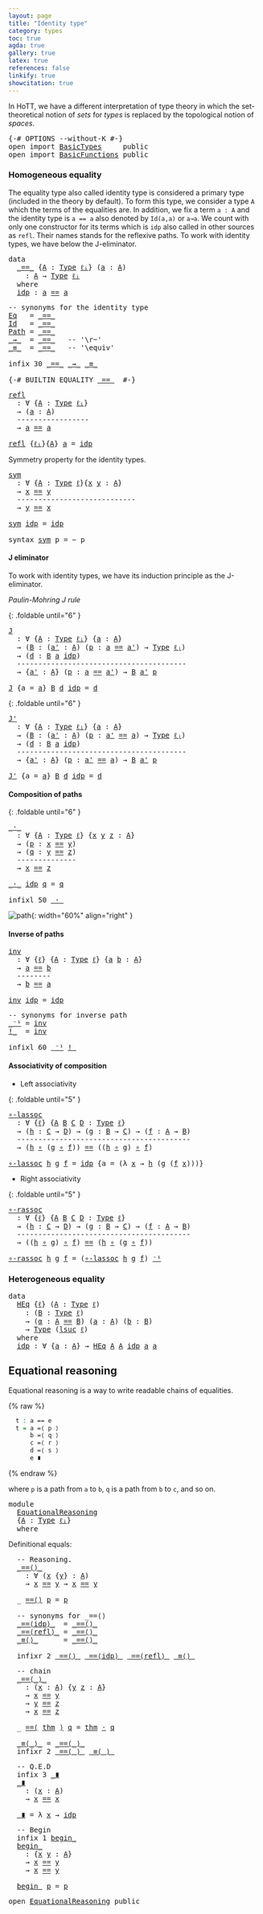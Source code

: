 ```yaml
---
layout: page
title: "Identity type"
category: types
toc: true
agda: true
gallery: true
latex: true
references: false
linkify: true
showcitation: true
---
```


In HoTT, we have a different interpretation of type theory in which the
set-theoretical notion of *sets* for *types* is replaced by the topological
notion of *spaces*.

<div class="hide">
<pre class="Agda">
<a id="371" class="Symbol">{-#</a> <a id="375" class="Keyword">OPTIONS</a> <a id="383" class="Pragma">--without-K</a> <a id="395" class="Symbol">#-}</a>
<a id="399" class="Keyword">open</a> <a id="404" class="Keyword">import</a> <a id="411" href="BasicTypes.html" class="Module">BasicTypes</a>     <a id="426" class="Keyword">public</a>
<a id="433" class="Keyword">open</a> <a id="438" class="Keyword">import</a> <a id="445" href="BasicFunctions.html" class="Module">BasicFunctions</a> <a id="460" class="Keyword">public</a>
</pre>
</div>

### Homogeneous equality

The equality type also called identity type is considered a primary type
(included in the theory by default). To form this type, we consider a type `A`
which the terms of the equalities are. In addition, we fix a term `a : A` and
the identity type is `a == a` also denoted by `Id(a,a)` or `a↝a`. We count with
only one constructor for its terms which is `idp` also called in other sources
as `refl`. Their names stands for the reflexive paths. To work with identity
types, we have below the J-eliminator.

<pre class="Agda">
<a id="1031" class="Keyword">data</a>
  <a id="_==_"></a><a id="1038" href="EqualityType.html#1038" class="Datatype Operator">_==_</a> <a id="1043" class="Symbol">{</a><a id="1044" href="EqualityType.html#1044" class="Bound">A</a> <a id="1046" class="Symbol">:</a> <a id="1048" href="Intro.html#1652" class="Function">Type</a> <a id="1053" href="Intro.html#2094" class="Generalizable">ℓᵢ</a><a id="1055" class="Symbol">}</a> <a id="1057" class="Symbol">(</a><a id="1058" href="EqualityType.html#1058" class="Bound">a</a> <a id="1060" class="Symbol">:</a> <a id="1062" href="EqualityType.html#1044" class="Bound">A</a><a id="1063" class="Symbol">)</a>
    <a id="1069" class="Symbol">:</a> <a id="1071" href="EqualityType.html#1044" class="Bound">A</a> <a id="1073" class="Symbol">→</a> <a id="1075" href="Intro.html#1652" class="Function">Type</a> <a id="1080" href="EqualityType.html#1053" class="Bound">ℓᵢ</a>
  <a id="1085" class="Keyword">where</a>
  <a id="_==_.idp"></a><a id="1093" href="EqualityType.html#1093" class="InductiveConstructor">idp</a> <a id="1097" class="Symbol">:</a> <a id="1099" href="EqualityType.html#1058" class="Bound">a</a> <a id="1101" href="EqualityType.html#1038" class="Datatype Operator">==</a> <a id="1104" href="EqualityType.html#1058" class="Bound">a</a>
</pre>

<pre class="Agda">
<a id="1131" class="Comment">-- synonyms for the identity type</a>
<a id="Eq"></a><a id="1165" href="EqualityType.html#1165" class="Function">Eq</a>   <a id="1170" class="Symbol">=</a> <a id="1172" href="EqualityType.html#1038" class="Datatype Operator">_==_</a>
<a id="Id"></a><a id="1177" href="EqualityType.html#1177" class="Function">Id</a>   <a id="1182" class="Symbol">=</a> <a id="1184" href="EqualityType.html#1038" class="Datatype Operator">_==_</a>
<a id="Path"></a><a id="1189" href="EqualityType.html#1189" class="Function">Path</a> <a id="1194" class="Symbol">=</a> <a id="1196" href="EqualityType.html#1038" class="Datatype Operator">_==_</a>
<a id="_⇝_"></a><a id="1201" href="EqualityType.html#1201" class="Function Operator">_⇝_</a>  <a id="1206" class="Symbol">=</a> <a id="1208" href="EqualityType.html#1038" class="Datatype Operator">_==_</a>   <a id="1215" class="Comment">-- &#39;\r~&#39;</a>
<a id="_≡_"></a><a id="1224" href="EqualityType.html#1224" class="Function Operator">_≡_</a>  <a id="1229" class="Symbol">=</a> <a id="1231" href="EqualityType.html#1038" class="Datatype Operator">_==_</a>   <a id="1238" class="Comment">-- &#39;\equiv&#39;</a>

<a id="1251" class="Keyword">infix</a> <a id="1257" class="Number">30</a> <a id="1260" href="EqualityType.html#1038" class="Datatype Operator">_==_</a> <a id="1265" href="EqualityType.html#1201" class="Function Operator">_⇝_</a> <a id="1269" href="EqualityType.html#1224" class="Function Operator">_≡_</a>

<a id="1274" class="Symbol">{-#</a> <a id="1278" class="Keyword">BUILTIN</a> <a id="1286" class="Pragma">EQUALITY</a> <a id="1295" href="EqualityType.html#1038" class="Datatype Operator">_==_</a>  <a id="1301" class="Symbol">#-}</a>
</pre>

<pre class="Agda">
<a id="refl"></a><a id="1330" href="EqualityType.html#1330" class="Function">refl</a>
  <a id="1337" class="Symbol">:</a> <a id="1339" class="Symbol">∀</a> <a id="1341" class="Symbol">{</a><a id="1342" href="EqualityType.html#1342" class="Bound">A</a> <a id="1344" class="Symbol">:</a> <a id="1346" href="Intro.html#1652" class="Function">Type</a> <a id="1351" href="Intro.html#2094" class="Generalizable">ℓᵢ</a><a id="1353" class="Symbol">}</a>
  <a id="1357" class="Symbol">→</a> <a id="1359" class="Symbol">(</a><a id="1360" href="EqualityType.html#1360" class="Bound">a</a> <a id="1362" class="Symbol">:</a> <a id="1364" href="EqualityType.html#1342" class="Bound">A</a><a id="1365" class="Symbol">)</a>
  <a id="1369" class="Comment">-----------------</a>
  <a id="1389" class="Symbol">→</a> <a id="1391" href="EqualityType.html#1360" class="Bound">a</a> <a id="1393" href="EqualityType.html#1038" class="Datatype Operator">==</a> <a id="1396" href="EqualityType.html#1360" class="Bound">a</a>

<a id="1399" href="EqualityType.html#1330" class="Function">refl</a> <a id="1404" class="Symbol">{</a><a id="1405" href="EqualityType.html#1405" class="Bound">ℓᵢ</a><a id="1407" class="Symbol">}{</a><a id="1409" href="EqualityType.html#1409" class="Bound">A</a><a id="1410" class="Symbol">}</a> <a id="1412" href="EqualityType.html#1412" class="Bound">a</a> <a id="1414" class="Symbol">=</a> <a id="1416" href="EqualityType.html#1093" class="InductiveConstructor">idp</a>
</pre>


Symmetry property for the identity types.

<pre class="Agda">
<a id="sym"></a><a id="1489" href="EqualityType.html#1489" class="Function">sym</a>
  <a id="1495" class="Symbol">:</a> <a id="1497" class="Symbol">∀</a> <a id="1499" class="Symbol">{</a><a id="1500" href="EqualityType.html#1500" class="Bound">A</a> <a id="1502" class="Symbol">:</a> <a id="1504" href="Intro.html#1652" class="Function">Type</a> <a id="1509" href="Intro.html#2092" class="Generalizable">ℓ</a><a id="1510" class="Symbol">}{</a><a id="1512" href="EqualityType.html#1512" class="Bound">x</a> <a id="1514" href="EqualityType.html#1514" class="Bound">y</a> <a id="1516" class="Symbol">:</a> <a id="1518" href="EqualityType.html#1500" class="Bound">A</a><a id="1519" class="Symbol">}</a>
  <a id="1523" class="Symbol">→</a> <a id="1525" href="EqualityType.html#1512" class="Bound">x</a> <a id="1527" href="EqualityType.html#1038" class="Datatype Operator">==</a> <a id="1530" href="EqualityType.html#1514" class="Bound">y</a>
  <a id="1534" class="Comment">----------------------------</a>
  <a id="1565" class="Symbol">→</a> <a id="1567" href="EqualityType.html#1514" class="Bound">y</a> <a id="1569" href="EqualityType.html#1038" class="Datatype Operator">==</a> <a id="1572" href="EqualityType.html#1512" class="Bound">x</a>

<a id="1575" href="EqualityType.html#1489" class="Function">sym</a> <a id="1579" href="EqualityType.html#1093" class="InductiveConstructor">idp</a> <a id="1583" class="Symbol">=</a> <a id="1585" href="EqualityType.html#1093" class="InductiveConstructor">idp</a>

<a id="1590" class="Keyword">syntax</a> <a id="1597" href="EqualityType.html#1489" class="Function">sym</a> <a id="1601" class="Bound">p</a> <a id="1603" class="Symbol">=</a> <a id="1605" class="Function">−</a> <a id="1607" class="Bound">p</a>
</pre>

#### J eliminator

To work with identity types, we have its induction principle as the J-eliminator.


*Paulin-Mohring J rule*

{: .foldable until="6" }
<pre class="Agda">
<a id="J"></a><a id="1787" href="EqualityType.html#1787" class="Function">J</a>
  <a id="1791" class="Symbol">:</a> <a id="1793" class="Symbol">∀</a> <a id="1795" class="Symbol">{</a><a id="1796" href="EqualityType.html#1796" class="Bound">A</a> <a id="1798" class="Symbol">:</a> <a id="1800" href="Intro.html#1652" class="Function">Type</a> <a id="1805" href="Intro.html#2094" class="Generalizable">ℓᵢ</a><a id="1807" class="Symbol">}</a> <a id="1809" class="Symbol">{</a><a id="1810" href="EqualityType.html#1810" class="Bound">a</a> <a id="1812" class="Symbol">:</a> <a id="1814" href="EqualityType.html#1796" class="Bound">A</a><a id="1815" class="Symbol">}</a>
  <a id="1819" class="Symbol">→</a> <a id="1821" class="Symbol">(</a><a id="1822" href="EqualityType.html#1822" class="Bound">B</a> <a id="1824" class="Symbol">:</a> <a id="1826" class="Symbol">(</a><a id="1827" href="EqualityType.html#1827" class="Bound">a&#39;</a> <a id="1830" class="Symbol">:</a> <a id="1832" href="EqualityType.html#1796" class="Bound">A</a><a id="1833" class="Symbol">)</a> <a id="1835" class="Symbol">(</a><a id="1836" href="EqualityType.html#1836" class="Bound">p</a> <a id="1838" class="Symbol">:</a> <a id="1840" href="EqualityType.html#1810" class="Bound">a</a> <a id="1842" href="EqualityType.html#1038" class="Datatype Operator">==</a> <a id="1845" href="EqualityType.html#1827" class="Bound">a&#39;</a><a id="1847" class="Symbol">)</a> <a id="1849" class="Symbol">→</a> <a id="1851" href="Intro.html#1652" class="Function">Type</a> <a id="1856" href="Intro.html#2097" class="Generalizable">ℓⱼ</a><a id="1858" class="Symbol">)</a>
  <a id="1862" class="Symbol">→</a> <a id="1864" class="Symbol">(</a><a id="1865" href="EqualityType.html#1865" class="Bound">d</a> <a id="1867" class="Symbol">:</a> <a id="1869" href="EqualityType.html#1822" class="Bound">B</a> <a id="1871" href="EqualityType.html#1810" class="Bound">a</a> <a id="1873" href="EqualityType.html#1093" class="InductiveConstructor">idp</a><a id="1876" class="Symbol">)</a>
  <a id="1880" class="Comment">----------------------------------------</a>
  <a id="1923" class="Symbol">→</a> <a id="1925" class="Symbol">{</a><a id="1926" href="EqualityType.html#1926" class="Bound">a&#39;</a> <a id="1929" class="Symbol">:</a> <a id="1931" href="EqualityType.html#1796" class="Bound">A</a><a id="1932" class="Symbol">}</a> <a id="1934" class="Symbol">(</a><a id="1935" href="EqualityType.html#1935" class="Bound">p</a> <a id="1937" class="Symbol">:</a> <a id="1939" href="EqualityType.html#1810" class="Bound">a</a> <a id="1941" href="EqualityType.html#1038" class="Datatype Operator">==</a> <a id="1944" href="EqualityType.html#1926" class="Bound">a&#39;</a><a id="1946" class="Symbol">)</a> <a id="1948" class="Symbol">→</a> <a id="1950" href="EqualityType.html#1822" class="Bound">B</a> <a id="1952" href="EqualityType.html#1926" class="Bound">a&#39;</a> <a id="1955" href="EqualityType.html#1935" class="Bound">p</a>

<a id="1958" href="EqualityType.html#1787" class="Function">J</a> <a id="1960" class="Symbol">{</a><a id="1961" class="Argument">a</a> <a id="1963" class="Symbol">=</a> <a id="1965" href="EqualityType.html#1965" class="Bound">a</a><a id="1966" class="Symbol">}</a> <a id="1968" href="EqualityType.html#1968" class="Bound">B</a> <a id="1970" href="EqualityType.html#1970" class="Bound">d</a> <a id="1972" href="EqualityType.html#1093" class="InductiveConstructor">idp</a> <a id="1976" class="Symbol">=</a> <a id="1978" href="EqualityType.html#1970" class="Bound">d</a>
</pre>

{: .foldable until="6" }
<pre class="Agda">
<a id="J&#39;"></a><a id="2030" href="EqualityType.html#2030" class="Function">J&#39;</a>
  <a id="2035" class="Symbol">:</a> <a id="2037" class="Symbol">∀</a> <a id="2039" class="Symbol">{</a><a id="2040" href="EqualityType.html#2040" class="Bound">A</a> <a id="2042" class="Symbol">:</a> <a id="2044" href="Intro.html#1652" class="Function">Type</a> <a id="2049" href="Intro.html#2094" class="Generalizable">ℓᵢ</a><a id="2051" class="Symbol">}</a> <a id="2053" class="Symbol">{</a><a id="2054" href="EqualityType.html#2054" class="Bound">a</a> <a id="2056" class="Symbol">:</a> <a id="2058" href="EqualityType.html#2040" class="Bound">A</a><a id="2059" class="Symbol">}</a>
  <a id="2063" class="Symbol">→</a> <a id="2065" class="Symbol">(</a><a id="2066" href="EqualityType.html#2066" class="Bound">B</a> <a id="2068" class="Symbol">:</a> <a id="2070" class="Symbol">(</a><a id="2071" href="EqualityType.html#2071" class="Bound">a&#39;</a> <a id="2074" class="Symbol">:</a> <a id="2076" href="EqualityType.html#2040" class="Bound">A</a><a id="2077" class="Symbol">)</a> <a id="2079" class="Symbol">(</a><a id="2080" href="EqualityType.html#2080" class="Bound">p</a> <a id="2082" class="Symbol">:</a> <a id="2084" href="EqualityType.html#2071" class="Bound">a&#39;</a> <a id="2087" href="EqualityType.html#1038" class="Datatype Operator">==</a> <a id="2090" href="EqualityType.html#2054" class="Bound">a</a><a id="2091" class="Symbol">)</a> <a id="2093" class="Symbol">→</a> <a id="2095" href="Intro.html#1652" class="Function">Type</a> <a id="2100" href="Intro.html#2097" class="Generalizable">ℓⱼ</a><a id="2102" class="Symbol">)</a>
  <a id="2106" class="Symbol">→</a> <a id="2108" class="Symbol">(</a><a id="2109" href="EqualityType.html#2109" class="Bound">d</a> <a id="2111" class="Symbol">:</a> <a id="2113" href="EqualityType.html#2066" class="Bound">B</a> <a id="2115" href="EqualityType.html#2054" class="Bound">a</a> <a id="2117" href="EqualityType.html#1093" class="InductiveConstructor">idp</a><a id="2120" class="Symbol">)</a>
  <a id="2124" class="Comment">----------------------------------------</a>
  <a id="2167" class="Symbol">→</a> <a id="2169" class="Symbol">{</a><a id="2170" href="EqualityType.html#2170" class="Bound">a&#39;</a> <a id="2173" class="Symbol">:</a> <a id="2175" href="EqualityType.html#2040" class="Bound">A</a><a id="2176" class="Symbol">}</a> <a id="2178" class="Symbol">(</a><a id="2179" href="EqualityType.html#2179" class="Bound">p</a> <a id="2181" class="Symbol">:</a> <a id="2183" href="EqualityType.html#2170" class="Bound">a&#39;</a> <a id="2186" href="EqualityType.html#1038" class="Datatype Operator">==</a> <a id="2189" href="EqualityType.html#2054" class="Bound">a</a><a id="2190" class="Symbol">)</a> <a id="2192" class="Symbol">→</a> <a id="2194" href="EqualityType.html#2066" class="Bound">B</a> <a id="2196" href="EqualityType.html#2170" class="Bound">a&#39;</a> <a id="2199" href="EqualityType.html#2179" class="Bound">p</a>

<a id="2202" href="EqualityType.html#2030" class="Function">J&#39;</a> <a id="2205" class="Symbol">{</a><a id="2206" class="Argument">a</a> <a id="2208" class="Symbol">=</a> <a id="2210" href="EqualityType.html#2210" class="Bound">a</a><a id="2211" class="Symbol">}</a> <a id="2213" href="EqualityType.html#2213" class="Bound">B</a> <a id="2215" href="EqualityType.html#2215" class="Bound">d</a> <a id="2217" href="EqualityType.html#1093" class="InductiveConstructor">idp</a> <a id="2221" class="Symbol">=</a> <a id="2223" href="EqualityType.html#2215" class="Bound">d</a>
</pre>

#### Composition of paths

{: .foldable until="6" }
<pre class="Agda">
<a id="_·_"></a><a id="2302" href="EqualityType.html#2302" class="Function Operator">_·_</a>
  <a id="2308" class="Symbol">:</a> <a id="2310" class="Symbol">∀</a> <a id="2312" class="Symbol">{</a><a id="2313" href="EqualityType.html#2313" class="Bound">A</a> <a id="2315" class="Symbol">:</a> <a id="2317" href="Intro.html#1652" class="Function">Type</a> <a id="2322" href="Intro.html#2092" class="Generalizable">ℓ</a><a id="2323" class="Symbol">}</a> <a id="2325" class="Symbol">{</a><a id="2326" href="EqualityType.html#2326" class="Bound">x</a> <a id="2328" href="EqualityType.html#2328" class="Bound">y</a> <a id="2330" href="EqualityType.html#2330" class="Bound">z</a> <a id="2332" class="Symbol">:</a> <a id="2334" href="EqualityType.html#2313" class="Bound">A</a><a id="2335" class="Symbol">}</a>
  <a id="2339" class="Symbol">→</a> <a id="2341" class="Symbol">(</a><a id="2342" href="EqualityType.html#2342" class="Bound">p</a> <a id="2344" class="Symbol">:</a> <a id="2346" href="EqualityType.html#2326" class="Bound">x</a> <a id="2348" href="EqualityType.html#1038" class="Datatype Operator">==</a> <a id="2351" href="EqualityType.html#2328" class="Bound">y</a><a id="2352" class="Symbol">)</a>
  <a id="2356" class="Symbol">→</a> <a id="2358" class="Symbol">(</a><a id="2359" href="EqualityType.html#2359" class="Bound">q</a> <a id="2361" class="Symbol">:</a> <a id="2363" href="EqualityType.html#2328" class="Bound">y</a> <a id="2365" href="EqualityType.html#1038" class="Datatype Operator">==</a> <a id="2368" href="EqualityType.html#2330" class="Bound">z</a><a id="2369" class="Symbol">)</a>
  <a id="2373" class="Comment">--------------</a>
  <a id="2390" class="Symbol">→</a> <a id="2392" href="EqualityType.html#2326" class="Bound">x</a> <a id="2394" href="EqualityType.html#1038" class="Datatype Operator">==</a> <a id="2397" href="EqualityType.html#2330" class="Bound">z</a>

<a id="2400" href="EqualityType.html#2302" class="Function Operator">_·_</a> <a id="2404" href="EqualityType.html#1093" class="InductiveConstructor">idp</a> <a id="2408" href="EqualityType.html#2408" class="Bound">q</a> <a id="2410" class="Symbol">=</a> <a id="2412" href="EqualityType.html#2408" class="Bound">q</a>

<a id="2415" class="Keyword">infixl</a> <a id="2422" class="Number">50</a> <a id="2425" href="EqualityType.html#2302" class="Function Operator">_·_</a>
</pre>

![path](/assets/ipe-images/path-concatenation.png){: width="60%" align="right" }

#### Inverse of paths

<pre class="Agda">
<a id="inv"></a><a id="2559" href="EqualityType.html#2559" class="Function">inv</a>
  <a id="2565" class="Symbol">:</a> <a id="2567" class="Symbol">∀</a> <a id="2569" class="Symbol">{</a><a id="2570" href="EqualityType.html#2570" class="Bound">ℓ</a><a id="2571" class="Symbol">}</a> <a id="2573" class="Symbol">{</a><a id="2574" href="EqualityType.html#2574" class="Bound">A</a> <a id="2576" class="Symbol">:</a> <a id="2578" href="Intro.html#1652" class="Function">Type</a> <a id="2583" href="EqualityType.html#2570" class="Bound">ℓ</a><a id="2584" class="Symbol">}</a> <a id="2586" class="Symbol">{</a><a id="2587" href="EqualityType.html#2587" class="Bound">a</a> <a id="2589" href="EqualityType.html#2589" class="Bound">b</a> <a id="2591" class="Symbol">:</a> <a id="2593" href="EqualityType.html#2574" class="Bound">A</a><a id="2594" class="Symbol">}</a>
  <a id="2598" class="Symbol">→</a> <a id="2600" href="EqualityType.html#2587" class="Bound">a</a> <a id="2602" href="EqualityType.html#1038" class="Datatype Operator">==</a> <a id="2605" href="EqualityType.html#2589" class="Bound">b</a>
  <a id="2609" class="Comment">--------</a>
  <a id="2620" class="Symbol">→</a> <a id="2622" href="EqualityType.html#2589" class="Bound">b</a> <a id="2624" href="EqualityType.html#1038" class="Datatype Operator">==</a> <a id="2627" href="EqualityType.html#2587" class="Bound">a</a>

<a id="2630" href="EqualityType.html#2559" class="Function">inv</a> <a id="2634" href="EqualityType.html#1093" class="InductiveConstructor">idp</a> <a id="2638" class="Symbol">=</a> <a id="2640" href="EqualityType.html#1093" class="InductiveConstructor">idp</a>
</pre>

<pre class="Agda">
<a id="2669" class="Comment">-- synonyms for inverse path</a>
<a id="_⁻¹"></a><a id="2698" href="EqualityType.html#2698" class="Function Operator">_⁻¹</a> <a id="2702" class="Symbol">=</a> <a id="2704" href="EqualityType.html#2559" class="Function">inv</a>
<a id="!_"></a><a id="2708" href="EqualityType.html#2708" class="Function Operator">!_</a>  <a id="2712" class="Symbol">=</a> <a id="2714" href="EqualityType.html#2559" class="Function">inv</a>

<a id="2719" class="Keyword">infixl</a> <a id="2726" class="Number">60</a> <a id="2729" href="EqualityType.html#2698" class="Function Operator">_⁻¹</a> <a id="2733" href="EqualityType.html#2708" class="Function Operator">!_</a>
</pre>

#### Associativity of composition

- Left associativity

{: .foldable until="5" }
<pre class="Agda">
<a id="∘-lassoc"></a><a id="2843" href="EqualityType.html#2843" class="Function">∘-lassoc</a>
  <a id="2854" class="Symbol">:</a> <a id="2856" class="Symbol">∀</a> <a id="2858" class="Symbol">{</a><a id="2859" href="EqualityType.html#2859" class="Bound">ℓ</a><a id="2860" class="Symbol">}</a> <a id="2862" class="Symbol">{</a><a id="2863" href="EqualityType.html#2863" class="Bound">A</a> <a id="2865" href="EqualityType.html#2865" class="Bound">B</a> <a id="2867" href="EqualityType.html#2867" class="Bound">C</a> <a id="2869" href="EqualityType.html#2869" class="Bound">D</a> <a id="2871" class="Symbol">:</a> <a id="2873" href="Intro.html#1652" class="Function">Type</a> <a id="2878" href="EqualityType.html#2859" class="Bound">ℓ</a><a id="2879" class="Symbol">}</a>
  <a id="2883" class="Symbol">→</a> <a id="2885" class="Symbol">(</a><a id="2886" href="EqualityType.html#2886" class="Bound">h</a> <a id="2888" class="Symbol">:</a> <a id="2890" href="EqualityType.html#2867" class="Bound">C</a> <a id="2892" class="Symbol">→</a> <a id="2894" href="EqualityType.html#2869" class="Bound">D</a><a id="2895" class="Symbol">)</a> <a id="2897" class="Symbol">→</a> <a id="2899" class="Symbol">(</a><a id="2900" href="EqualityType.html#2900" class="Bound">g</a> <a id="2902" class="Symbol">:</a> <a id="2904" href="EqualityType.html#2865" class="Bound">B</a> <a id="2906" class="Symbol">→</a> <a id="2908" href="EqualityType.html#2867" class="Bound">C</a><a id="2909" class="Symbol">)</a> <a id="2911" class="Symbol">→</a> <a id="2913" class="Symbol">(</a><a id="2914" href="EqualityType.html#2914" class="Bound">f</a> <a id="2916" class="Symbol">:</a> <a id="2918" href="EqualityType.html#2863" class="Bound">A</a> <a id="2920" class="Symbol">→</a> <a id="2922" href="EqualityType.html#2865" class="Bound">B</a><a id="2923" class="Symbol">)</a>
  <a id="2927" class="Comment">-----------------------------------------</a>
  <a id="2971" class="Symbol">→</a> <a id="2973" class="Symbol">(</a><a id="2974" href="EqualityType.html#2886" class="Bound">h</a> <a id="2976" href="BasicFunctions.html#910" class="Function Operator">∘</a> <a id="2978" class="Symbol">(</a><a id="2979" href="EqualityType.html#2900" class="Bound">g</a> <a id="2981" href="BasicFunctions.html#910" class="Function Operator">∘</a> <a id="2983" href="EqualityType.html#2914" class="Bound">f</a><a id="2984" class="Symbol">))</a> <a id="2987" href="EqualityType.html#1038" class="Datatype Operator">==</a> <a id="2990" class="Symbol">((</a><a id="2992" href="EqualityType.html#2886" class="Bound">h</a> <a id="2994" href="BasicFunctions.html#910" class="Function Operator">∘</a> <a id="2996" href="EqualityType.html#2900" class="Bound">g</a><a id="2997" class="Symbol">)</a> <a id="2999" href="BasicFunctions.html#910" class="Function Operator">∘</a> <a id="3001" href="EqualityType.html#2914" class="Bound">f</a><a id="3002" class="Symbol">)</a>

<a id="3005" href="EqualityType.html#2843" class="Function">∘-lassoc</a> <a id="3014" href="EqualityType.html#3014" class="Bound">h</a> <a id="3016" href="EqualityType.html#3016" class="Bound">g</a> <a id="3018" href="EqualityType.html#3018" class="Bound">f</a> <a id="3020" class="Symbol">=</a> <a id="3022" href="EqualityType.html#1093" class="InductiveConstructor">idp</a> <a id="3026" class="Symbol">{</a><a id="3027" class="Argument">a</a> <a id="3029" class="Symbol">=</a> <a id="3031" class="Symbol">(λ</a> <a id="3034" href="EqualityType.html#3034" class="Bound">x</a> <a id="3036" class="Symbol">→</a> <a id="3038" href="EqualityType.html#3014" class="Bound">h</a> <a id="3040" class="Symbol">(</a><a id="3041" href="EqualityType.html#3016" class="Bound">g</a> <a id="3043" class="Symbol">(</a><a id="3044" href="EqualityType.html#3018" class="Bound">f</a> <a id="3046" href="EqualityType.html#3034" class="Bound">x</a><a id="3047" class="Symbol">)))}</a>
</pre>

- Right associativity

{: .foldable until="5" }
<pre class="Agda">
<a id="∘-rassoc"></a><a id="3125" href="EqualityType.html#3125" class="Function">∘-rassoc</a>
  <a id="3136" class="Symbol">:</a> <a id="3138" class="Symbol">∀</a> <a id="3140" class="Symbol">{</a><a id="3141" href="EqualityType.html#3141" class="Bound">ℓ</a><a id="3142" class="Symbol">}</a> <a id="3144" class="Symbol">{</a><a id="3145" href="EqualityType.html#3145" class="Bound">A</a> <a id="3147" href="EqualityType.html#3147" class="Bound">B</a> <a id="3149" href="EqualityType.html#3149" class="Bound">C</a> <a id="3151" href="EqualityType.html#3151" class="Bound">D</a> <a id="3153" class="Symbol">:</a> <a id="3155" href="Intro.html#1652" class="Function">Type</a> <a id="3160" href="EqualityType.html#3141" class="Bound">ℓ</a><a id="3161" class="Symbol">}</a>
  <a id="3165" class="Symbol">→</a> <a id="3167" class="Symbol">(</a><a id="3168" href="EqualityType.html#3168" class="Bound">h</a> <a id="3170" class="Symbol">:</a> <a id="3172" href="EqualityType.html#3149" class="Bound">C</a> <a id="3174" class="Symbol">→</a> <a id="3176" href="EqualityType.html#3151" class="Bound">D</a><a id="3177" class="Symbol">)</a> <a id="3179" class="Symbol">→</a> <a id="3181" class="Symbol">(</a><a id="3182" href="EqualityType.html#3182" class="Bound">g</a> <a id="3184" class="Symbol">:</a> <a id="3186" href="EqualityType.html#3147" class="Bound">B</a> <a id="3188" class="Symbol">→</a> <a id="3190" href="EqualityType.html#3149" class="Bound">C</a><a id="3191" class="Symbol">)</a> <a id="3193" class="Symbol">→</a> <a id="3195" class="Symbol">(</a><a id="3196" href="EqualityType.html#3196" class="Bound">f</a> <a id="3198" class="Symbol">:</a> <a id="3200" href="EqualityType.html#3145" class="Bound">A</a> <a id="3202" class="Symbol">→</a> <a id="3204" href="EqualityType.html#3147" class="Bound">B</a><a id="3205" class="Symbol">)</a>
  <a id="3209" class="Comment">-----------------------------------------</a>
  <a id="3253" class="Symbol">→</a> <a id="3255" class="Symbol">((</a><a id="3257" href="EqualityType.html#3168" class="Bound">h</a> <a id="3259" href="BasicFunctions.html#910" class="Function Operator">∘</a> <a id="3261" href="EqualityType.html#3182" class="Bound">g</a><a id="3262" class="Symbol">)</a> <a id="3264" href="BasicFunctions.html#910" class="Function Operator">∘</a> <a id="3266" href="EqualityType.html#3196" class="Bound">f</a><a id="3267" class="Symbol">)</a> <a id="3269" href="EqualityType.html#1038" class="Datatype Operator">==</a> <a id="3272" class="Symbol">(</a><a id="3273" href="EqualityType.html#3168" class="Bound">h</a> <a id="3275" href="BasicFunctions.html#910" class="Function Operator">∘</a> <a id="3277" class="Symbol">(</a><a id="3278" href="EqualityType.html#3182" class="Bound">g</a> <a id="3280" href="BasicFunctions.html#910" class="Function Operator">∘</a> <a id="3282" href="EqualityType.html#3196" class="Bound">f</a><a id="3283" class="Symbol">))</a>

<a id="3287" href="EqualityType.html#3125" class="Function">∘-rassoc</a> <a id="3296" href="EqualityType.html#3296" class="Bound">h</a> <a id="3298" href="EqualityType.html#3298" class="Bound">g</a> <a id="3300" href="EqualityType.html#3300" class="Bound">f</a> <a id="3302" class="Symbol">=</a> <a id="3304" class="Symbol">(</a><a id="3305" href="EqualityType.html#2843" class="Function">∘-lassoc</a> <a id="3314" href="EqualityType.html#3296" class="Bound">h</a> <a id="3316" href="EqualityType.html#3298" class="Bound">g</a> <a id="3318" href="EqualityType.html#3300" class="Bound">f</a><a id="3319" class="Symbol">)</a> <a id="3321" href="EqualityType.html#2698" class="Function Operator">⁻¹</a>
</pre>

### Heterogeneous equality

<pre class="Agda">
<a id="3377" class="Keyword">data</a>
  <a id="HEq"></a><a id="3384" href="EqualityType.html#3384" class="Datatype">HEq</a> <a id="3388" class="Symbol">{</a><a id="3389" href="EqualityType.html#3389" class="Bound">ℓ</a><a id="3390" class="Symbol">}</a> <a id="3392" class="Symbol">(</a><a id="3393" href="EqualityType.html#3393" class="Bound">A</a> <a id="3395" class="Symbol">:</a> <a id="3397" href="Intro.html#1652" class="Function">Type</a> <a id="3402" href="EqualityType.html#3389" class="Bound">ℓ</a><a id="3403" class="Symbol">)</a>
    <a id="3409" class="Symbol">:</a> <a id="3411" class="Symbol">(</a><a id="3412" href="EqualityType.html#3412" class="Bound">B</a> <a id="3414" class="Symbol">:</a> <a id="3416" href="Intro.html#1652" class="Function">Type</a> <a id="3421" href="EqualityType.html#3389" class="Bound">ℓ</a><a id="3422" class="Symbol">)</a>
    <a id="3428" class="Symbol">→</a> <a id="3430" class="Symbol">(</a><a id="3431" href="EqualityType.html#3431" class="Bound">α</a> <a id="3433" class="Symbol">:</a> <a id="3435" href="EqualityType.html#3393" class="Bound">A</a> <a id="3437" href="EqualityType.html#1038" class="Datatype Operator">==</a> <a id="3440" href="EqualityType.html#3412" class="Bound">B</a><a id="3441" class="Symbol">)</a> <a id="3443" class="Symbol">(</a><a id="3444" href="EqualityType.html#3444" class="Bound">a</a> <a id="3446" class="Symbol">:</a> <a id="3448" href="EqualityType.html#3393" class="Bound">A</a><a id="3449" class="Symbol">)</a> <a id="3451" class="Symbol">(</a><a id="3452" href="EqualityType.html#3452" class="Bound">b</a> <a id="3454" class="Symbol">:</a> <a id="3456" href="EqualityType.html#3412" class="Bound">B</a><a id="3457" class="Symbol">)</a>
    <a id="3463" class="Symbol">→</a> <a id="3465" href="Intro.html#1652" class="Function">Type</a> <a id="3470" class="Symbol">(</a><a id="3471" href="Agda.Primitive.html#627" class="Primitive">lsuc</a> <a id="3476" href="EqualityType.html#3389" class="Bound">ℓ</a><a id="3477" class="Symbol">)</a>
  <a id="3481" class="Keyword">where</a>
  <a id="HEq.idp"></a><a id="3489" href="EqualityType.html#3489" class="InductiveConstructor">idp</a> <a id="3493" class="Symbol">:</a> <a id="3495" class="Symbol">∀</a> <a id="3497" class="Symbol">{</a><a id="3498" href="EqualityType.html#3498" class="Bound">a</a> <a id="3500" class="Symbol">:</a> <a id="3502" href="EqualityType.html#3393" class="Bound">A</a><a id="3503" class="Symbol">}</a> <a id="3505" class="Symbol">→</a> <a id="3507" href="EqualityType.html#3384" class="Datatype">HEq</a> <a id="3511" href="EqualityType.html#3393" class="Bound">A</a> <a id="3513" href="EqualityType.html#3393" class="Bound">A</a> <a id="3515" href="EqualityType.html#1093" class="InductiveConstructor">idp</a> <a id="3519" href="EqualityType.html#3498" class="Bound">a</a> <a id="3521" href="EqualityType.html#3498" class="Bound">a</a>
</pre>

## Equational reasoning

Equational reasoning is a way to write readable chains of equalities.

{% raw %}
```agda
  t : a == e
  t = a =⟨ p ⟩
      b =⟨ q ⟩
      c =⟨ r ⟩
      d =⟨ s ⟩
      e ∎
```
{% endraw %}

where `p` is a path from `a` to `b`, `q` is a path from `b` to `c`, and so on.

<pre class="Agda">
<a id="3843" class="Keyword">module</a>
  <a id="EquationalReasoning"></a><a id="3852" href="EqualityType.html#3852" class="Module">EquationalReasoning</a>
  <a id="3874" class="Symbol">{</a><a id="3875" href="EqualityType.html#3875" class="Bound">A</a> <a id="3877" class="Symbol">:</a> <a id="3879" href="Intro.html#1652" class="Function">Type</a> <a id="3884" href="Intro.html#2094" class="Generalizable">ℓᵢ</a><a id="3886" class="Symbol">}</a>
  <a id="3890" class="Keyword">where</a>
</pre>

Definitional equals:

<pre class="Agda">
  <a id="3945" class="Comment">-- Reasoning.</a>
  <a id="EquationalReasoning._==⟨⟩_"></a><a id="3961" href="EqualityType.html#3961" class="Function Operator">_==⟨⟩_</a>
    <a id="3972" class="Symbol">:</a> <a id="3974" class="Symbol">∀</a> <a id="3976" class="Symbol">(</a><a id="3977" href="EqualityType.html#3977" class="Bound">x</a> <a id="3979" class="Symbol">{</a><a id="3980" href="EqualityType.html#3980" class="Bound">y</a><a id="3981" class="Symbol">}</a> <a id="3983" class="Symbol">:</a> <a id="3985" href="EqualityType.html#3875" class="Bound">A</a><a id="3986" class="Symbol">)</a>
    <a id="3992" class="Symbol">→</a> <a id="3994" href="EqualityType.html#3977" class="Bound">x</a> <a id="3996" href="EqualityType.html#1038" class="Datatype Operator">==</a> <a id="3999" href="EqualityType.html#3980" class="Bound">y</a> <a id="4001" class="Symbol">→</a> <a id="4003" href="EqualityType.html#3977" class="Bound">x</a> <a id="4005" href="EqualityType.html#1038" class="Datatype Operator">==</a> <a id="4008" href="EqualityType.html#3980" class="Bound">y</a>

  <a id="4013" class="Symbol">_</a> <a id="4015" href="EqualityType.html#3961" class="Function Operator">==⟨⟩</a> <a id="4020" href="EqualityType.html#4020" class="Bound">p</a> <a id="4022" class="Symbol">=</a> <a id="4024" href="EqualityType.html#4020" class="Bound">p</a>

  <a id="4029" class="Comment">-- synonyms for _==⟨⟩</a>
  <a id="EquationalReasoning._==⟨idp⟩_"></a><a id="4053" href="EqualityType.html#4053" class="Function Operator">_==⟨idp⟩_</a>  <a id="4064" class="Symbol">=</a> <a id="4066" href="EqualityType.html#3961" class="Function Operator">_==⟨⟩_</a>
  <a id="EquationalReasoning._==⟨refl⟩_"></a><a id="4075" href="EqualityType.html#4075" class="Function Operator">_==⟨refl⟩_</a> <a id="4086" class="Symbol">=</a> <a id="4088" href="EqualityType.html#3961" class="Function Operator">_==⟨⟩_</a>
  <a id="EquationalReasoning._≡⟨⟩_"></a><a id="4097" href="EqualityType.html#4097" class="Function Operator">_≡⟨⟩_</a>      <a id="4108" class="Symbol">=</a> <a id="4110" href="EqualityType.html#3961" class="Function Operator">_==⟨⟩_</a>

  <a id="4120" class="Keyword">infixr</a> <a id="4127" class="Number">2</a> <a id="4129" href="EqualityType.html#3961" class="Function Operator">_==⟨⟩_</a> <a id="4136" href="EqualityType.html#4053" class="Function Operator">_==⟨idp⟩_</a> <a id="4146" href="EqualityType.html#4075" class="Function Operator">_==⟨refl⟩_</a> <a id="4157" href="EqualityType.html#4097" class="Function Operator">_≡⟨⟩_</a>
</pre>

<pre class="Agda">
  <a id="4190" class="Comment">-- chain</a>
  <a id="EquationalReasoning._==⟨_⟩_"></a><a id="4201" href="EqualityType.html#4201" class="Function Operator">_==⟨_⟩_</a>
    <a id="4213" class="Symbol">:</a> <a id="4215" class="Symbol">(</a><a id="4216" href="EqualityType.html#4216" class="Bound">x</a> <a id="4218" class="Symbol">:</a> <a id="4220" href="EqualityType.html#3875" class="Bound">A</a><a id="4221" class="Symbol">)</a> <a id="4223" class="Symbol">{</a><a id="4224" href="EqualityType.html#4224" class="Bound">y</a> <a id="4226" href="EqualityType.html#4226" class="Bound">z</a> <a id="4228" class="Symbol">:</a> <a id="4230" href="EqualityType.html#3875" class="Bound">A</a><a id="4231" class="Symbol">}</a>
    <a id="4237" class="Symbol">→</a> <a id="4239" href="EqualityType.html#4216" class="Bound">x</a> <a id="4241" href="EqualityType.html#1038" class="Datatype Operator">==</a> <a id="4244" href="EqualityType.html#4224" class="Bound">y</a>
    <a id="4250" class="Symbol">→</a> <a id="4252" href="EqualityType.html#4224" class="Bound">y</a> <a id="4254" href="EqualityType.html#1038" class="Datatype Operator">==</a> <a id="4257" href="EqualityType.html#4226" class="Bound">z</a>
    <a id="4263" class="Symbol">→</a> <a id="4265" href="EqualityType.html#4216" class="Bound">x</a> <a id="4267" href="EqualityType.html#1038" class="Datatype Operator">==</a> <a id="4270" href="EqualityType.html#4226" class="Bound">z</a>

  <a id="4275" class="Symbol">_</a> <a id="4277" href="EqualityType.html#4201" class="Function Operator">==⟨</a> <a id="4281" href="EqualityType.html#4281" class="Bound">thm</a> <a id="4285" href="EqualityType.html#4201" class="Function Operator">⟩</a> <a id="4287" href="EqualityType.html#4287" class="Bound">q</a> <a id="4289" class="Symbol">=</a> <a id="4291" href="EqualityType.html#4281" class="Bound">thm</a> <a id="4295" href="EqualityType.html#2302" class="Function Operator">·</a> <a id="4297" href="EqualityType.html#4287" class="Bound">q</a>

  <a id="EquationalReasoning._≡⟨_⟩_"></a><a id="4302" href="EqualityType.html#4302" class="Function Operator">_≡⟨_⟩_</a> <a id="4309" class="Symbol">=</a> <a id="4311" href="EqualityType.html#4201" class="Function Operator">_==⟨_⟩_</a>
  <a id="4321" class="Keyword">infixr</a> <a id="4328" class="Number">2</a> <a id="4330" href="EqualityType.html#4201" class="Function Operator">_==⟨_⟩_</a> <a id="4338" href="EqualityType.html#4302" class="Function Operator">_≡⟨_⟩_</a>
</pre>

<pre class="Agda">
  <a id="4372" class="Comment">-- Q.E.D</a>
  <a id="4383" class="Keyword">infix</a> <a id="4389" class="Number">3</a> <a id="4391" href="EqualityType.html#4396" class="Function Operator">_∎</a>
  <a id="EquationalReasoning._∎"></a><a id="4396" href="EqualityType.html#4396" class="Function Operator">_∎</a>
    <a id="4403" class="Symbol">:</a> <a id="4405" class="Symbol">(</a><a id="4406" href="EqualityType.html#4406" class="Bound">x</a> <a id="4408" class="Symbol">:</a> <a id="4410" href="EqualityType.html#3875" class="Bound">A</a><a id="4411" class="Symbol">)</a>
    <a id="4417" class="Symbol">→</a> <a id="4419" href="EqualityType.html#4406" class="Bound">x</a> <a id="4421" href="EqualityType.html#1038" class="Datatype Operator">==</a> <a id="4424" href="EqualityType.html#4406" class="Bound">x</a>

  <a id="4429" href="EqualityType.html#4396" class="Function Operator">_∎</a> <a id="4432" class="Symbol">=</a> <a id="4434" class="Symbol">λ</a> <a id="4436" href="EqualityType.html#4436" class="Bound">x</a> <a id="4438" class="Symbol">→</a> <a id="4440" href="EqualityType.html#1093" class="InductiveConstructor">idp</a>
</pre>

<pre class="Agda">
  <a id="4471" class="Comment">-- Begin</a>
  <a id="4482" class="Keyword">infix</a> <a id="4488" class="Number">1</a> <a id="4490" href="EqualityType.html#4499" class="Function Operator">begin_</a>
  <a id="EquationalReasoning.begin_"></a><a id="4499" href="EqualityType.html#4499" class="Function Operator">begin_</a>
    <a id="4510" class="Symbol">:</a> <a id="4512" class="Symbol">{</a><a id="4513" href="EqualityType.html#4513" class="Bound">x</a> <a id="4515" href="EqualityType.html#4515" class="Bound">y</a> <a id="4517" class="Symbol">:</a> <a id="4519" href="EqualityType.html#3875" class="Bound">A</a><a id="4520" class="Symbol">}</a>
    <a id="4526" class="Symbol">→</a> <a id="4528" href="EqualityType.html#4513" class="Bound">x</a> <a id="4530" href="EqualityType.html#1038" class="Datatype Operator">==</a> <a id="4533" href="EqualityType.html#4515" class="Bound">y</a>
    <a id="4539" class="Symbol">→</a> <a id="4541" href="EqualityType.html#4513" class="Bound">x</a> <a id="4543" href="EqualityType.html#1038" class="Datatype Operator">==</a> <a id="4546" href="EqualityType.html#4515" class="Bound">y</a>

  <a id="4551" href="EqualityType.html#4499" class="Function Operator">begin_</a> <a id="4558" href="EqualityType.html#4558" class="Bound">p</a> <a id="4560" class="Symbol">=</a> <a id="4562" href="EqualityType.html#4558" class="Bound">p</a>
</pre>

<pre class="Agda">
<a id="4589" class="Keyword">open</a> <a id="4594" href="EqualityType.html#3852" class="Module">EquationalReasoning</a> <a id="4614" class="Keyword">public</a>
</pre>
